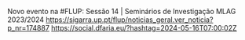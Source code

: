 Novo evento na #FLUP: Sessão 14 | Seminários de Investigação MLAG 2023/2024 https://sigarra.up.pt/flup/noticias_geral.ver_noticia?p_nr=174887 https://social.dfaria.eu/?hashtag=2024-05-16T07:00:02Z